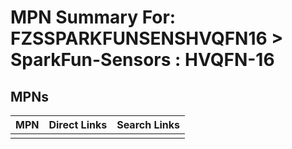 



# MPN Summary For: FZSSPARKFUNSENSHVQFN16 > SparkFun-Sensors : HVQFN-16

## MPNs
  

|MPN|Direct Links|Search Links|
| :--- | :--- | :--- |
||||
